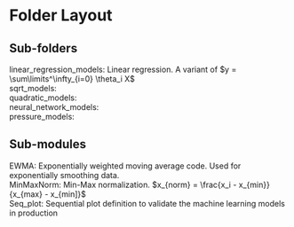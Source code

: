 # Folder Layout

## Sub-folders

linear_regression_models: Linear regression.  A variant of $y = \sum\limits^\infty_{i=0} \theta_i X$ <br>
sqrt_models: <br>
quadratic_models: <br>
neural_network_models: <br>
pressure_models: <br>

## Sub-modules

EWMA: Exponentially weighted moving average code.  Used for exponentially smoothing data. <br>
MinMaxNorm: Min-Max normalization. $x_{norm} = \frac{x_i - x_{min}}{x_{max} - x_{min]}$ <br>
Seq_plot: Sequential plot definition to validate the machine learning models in production <br>
